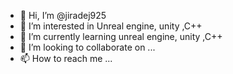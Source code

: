 - 👋 Hi, I’m @jiradej925
- 👀 I’m interested in Unreal engine, unity ,C++
- 🌱 I’m currently learning unreal engine, unity ,C++
- 💞️ I’m looking to collaborate on ...
- 📫 How to reach me ...

<!---
jiradej925/jiradej925 is a ✨ special ✨ repository because its `README.md` (this file) appears on your GitHub profile.
You can click the Preview link to take a look at your changes.
--->
